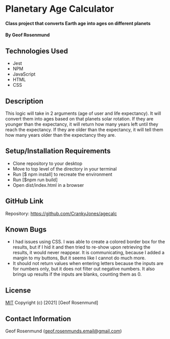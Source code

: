 # Planetary Age Calculator

#### Class project that converts Earth age into ages on different planets

#### By Geof Rosenmund

## Technologies Used

* Jest
* NPM
* JavaScript
* HTML
* CSS

## Description
  This logic will take in 2 arguments (age of user and life expectancy). It will convert them into ages based on that planets solar rotation. If they are younger than the expectancy, it will return how many years left until they reach the expectancy. If they are older than the expectancy, it will tell them how many years older than the expectancy they are.


## Setup/Installation Requirements

* Clone repository to your desktop
* Move to top level of the directory in your terminal
* Run [$ npm install] to recreate the environment
* Run [$npm run build]
* Open dist/index.html in a browser

## GitHub Link
Repository: https://github.com/CrankyJones/agecalc

## Known Bugs

* I had issues using CSS. I was able to create a colored border box for the results, but if I hid it and then tried to re-show upon retrieving the results, it would never reappear. It is communicating, because I added a margin to my buttons, But it seems like I cannot do much more.
* It should not return values when entering letters because the inputs are for numbers only, but it does not filter out negative numbers. It also brings up results if the inputs are blanks, counting them as 0.

## License
[MIT](https://opensource.org/licenses/MIT)
Copyright (c) [2021] [Geof Rosenmund]

## Contact Information
Geof Rosenmund (geof.rosenmunds.email@gmail.com)